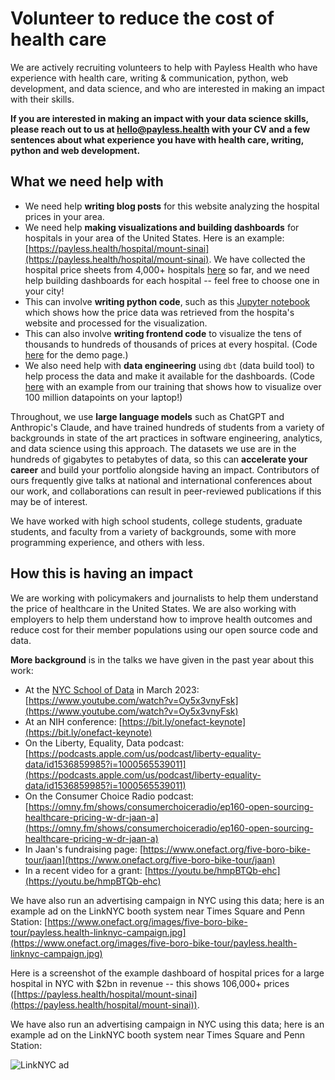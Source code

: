 # Volunteer to reduce the cost of health care

We are actively recruiting volunteers to help with Payless Health who have experience with health care, writing & communication, python, web development, and data science, and who are interested in making an impact with their skills.

**If you are interested in making an impact with your data science skills, please reach out to us at [hello@payless.health](mailto:hello@payless.health) with your CV and a few sentences about what experience you have with health care, writing, python and web development.** 

## What we need help with

* We need help **writing blog posts** for this website analyzing the hospital prices in your area. 
* We need help **making visualizations and building dashboards** for hospitals in your area of the United States. Here is an example: [https://payless.health/hospital/mount-sinai](https://payless.health/hospital/mount-sinai). We have collected the hospital price sheets from 4,000+ hospitals [here](https://data.payless.health/#hospital_price_transparency/) so far, and we need help building dashboards for each hospital -- feel free to choose one in your city!
* This can involve **writing python code**, such as this [Jupyter notebook](https://colab.research.google.com/github/onefact/data_build_tool_payless.health/blob/main/notebooks/230809-mount-sinai.ipynb) which shows how the price data was retrieved from the hospita's website and processed for the visualization.
* This can also involve **writing frontend code** to visualize the tens of thousands to hundreds of thousands of prices at every hospital. (Code [here](https://github.com/onefact/payless.health/blob/main/docs/hospital/mount-sinai.md) for the demo page.)
* We also need help with **data engineering** using `dbt` (data build tool) to help process the data and make it available for the dashboards. (Code [here](https://colab.research.google.com/github/onefact/datathinking.org-codespace/blob/main/notebooks/princeton-university/week-1-visualizing-33-million-phone-calls-in-new-york-city.ipynb) with an example from our training that shows how to visualize over 100 million datapoints on your laptop!)

Throughout, we use **large language models** such as ChatGPT and Anthropic's Claude, and have trained hundreds of students from a variety of backgrounds in state of the art practices in software engineering, analytics, and data science using this approach. The datasets we use are in the hundreds of gigabytes to petabytes of data, so this can **accelerate your career** and build your portfolio alongside having an impact. Contributors of ours frequently give talks at national and international conferences about our work, and collaborations can result in peer-reviewed publications if this may be of interest.

We have worked with high school students, college students, graduate students, and faculty from a variety of backgrounds, some with more programming experience, and others with less. 

## How this is having an impact

We are working with policymakers and journalists to help them understand the price of healthcare in the United States. We are also working with employers to help them understand how to improve health outcomes and reduce cost for their member populations using our open source code and data.

**More background** is in the talks we have given in the past year about this work:

* At the [NYC School of Data](https://nycsodata23.sched.com/event/1JUZc) in March 2023: [https://www.youtube.com/watch?v=Oy5x3vnyFsk](https://www.youtube.com/watch?v=Oy5x3vnyFsk)
* At an NIH conference: [https://bit.ly/onefact-keynote](https://bit.ly/onefact-keynote)
* On the Liberty, Equality, Data podcast: [https://podcasts.apple.com/us/podcast/liberty-equality-data/id1536859985?i=1000565539011](https://podcasts.apple.com/us/podcast/liberty-equality-data/id1536859985?i=1000565539011)
* On the Consumer Choice Radio podcast: [https://omny.fm/shows/consumerchoiceradio/ep160-open-sourcing-healthcare-pricing-w-dr-jaan-a](https://omny.fm/shows/consumerchoiceradio/ep160-open-sourcing-healthcare-pricing-w-dr-jaan-a)
* In Jaan's fundraising page: [https://www.onefact.org/five-boro-bike-tour/jaan](https://www.onefact.org/five-boro-bike-tour/jaan)
* In a recent video for a grant: [https://youtu.be/hmpBTQb-ehc](https://youtu.be/hmpBTQb-ehc)

We have also run an advertising campaign in NYC using this data; here is an example ad on the LinkNYC booth system near Times Square and Penn Station: [https://www.onefact.org/images/five-boro-bike-tour/payless.health-linknyc-campaign.jpg](https://www.onefact.org/images/five-boro-bike-tour/payless.health-linknyc-campaign.jpg)

Here is a screenshot of the example dashboard of hospital prices for a large hospital in NYC with $2bn in revenue -- this shows 106,000+ prices ([https://payless.health/hospital/mount-sinai](https://payless.health/hospital/mount-sinai)).


We have also run an advertising campaign in NYC using this data; here is an example ad on the LinkNYC booth system near Times Square and Penn Station:

![LinkNYC ad](/payless.health-linknyc-campaign.jpg)
